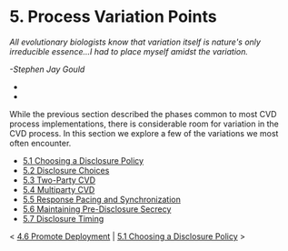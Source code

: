 # 5. Process Variation Points 

*All evolutionary biologists know that variation itself is nature's
only irreducible essence...I had to place myself amidst the variation.*

*-Stephen Jay Gould*

*
*

While the previous section described the phases common to most CVD
process implementations, there is considerable room for variation in the
CVD process. In this section we explore a few of the variations we most
often encounter.

-   [5.1 Choosing a Disclosure
    Policy](5.1-Choosing-a-Disclosure-Policy_47677474.md)
-   [5.2 Disclosure Choices](5.2-Disclosure-Choices_47677475.md)
-   [5.3 Two-Party CVD](5.3-Two-Party-CVD_47677476.md)
-   [5.4 Multiparty CVD](5.4-Multiparty-CVD_47677477.md)
-   [5.5 Response Pacing and
    Synchronization](5.5-Response-Pacing-and-Synchronization_47677479.md)
-   [5.6 Maintaining Pre-Disclosure
    Secrecy](5.6-Maintaining-Pre-Disclosure-Secrecy_47677480.md)
-   [5.7 Disclosure Timing](5.7-Disclosure-Timing_47677481.md)

\< [4.6 Promote Deployment](4.6-Promote-Deployment_47677472.md) \|
[5.1 Choosing a Disclosure
Policy](5.1-Choosing-a-Disclosure-Policy_47677474.md) \>

